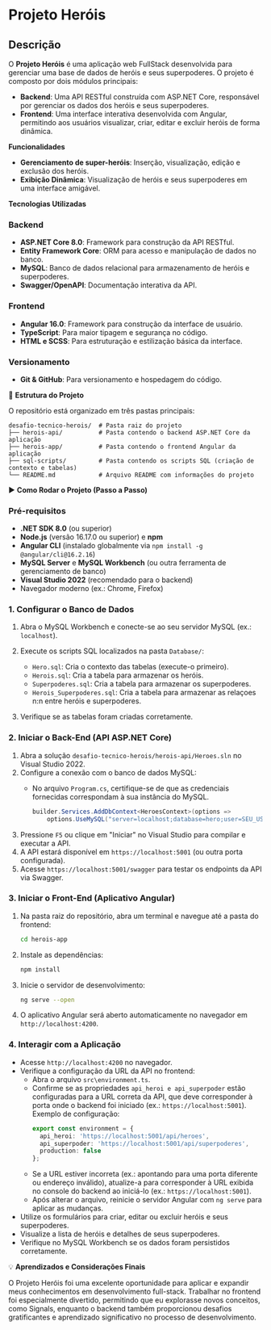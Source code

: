 # Projeto Heróis

## Descrição
O **Projeto Heróis** é uma aplicação web FullStack desenvolvida para gerenciar uma base de dados de heróis e seus superpoderes. O projeto é composto por dois módulos principais:

- **Backend**: Uma API RESTful construída com ASP.NET Core, responsável por gerenciar os dados dos heróis e seus superpoderes.
- **Frontend**: Uma interface interativa desenvolvida com Angular, permitindo aos usuários visualizar, criar, editar e excluir heróis de forma dinâmica.

**Funcionalidades**
- **Gerenciamento de super-heróis**: Inserção, visualização, edição e exclusão dos heróis.
- **Exibição Dinâmica**: Visualização de heróis e seus superpoderes em uma interface amigável.

**Tecnologias Utilizadas**

### Backend
- **ASP.NET Core 8.0**: Framework para construção da API RESTful.
- **Entity Framework Core**: ORM para acesso e manipulação de dados no banco.
- **MySQL**: Banco de dados relacional para armazenamento de heróis e superpoderes.
- **Swagger/OpenAPI**: Documentação interativa da API.

### Frontend
- **Angular 16.0**: Framework para construção da interface de usuário.
- **TypeScript**: Para maior tipagem e segurança no código.
- **HTML e SCSS**: Para estruturação e estilização básica da interface.

### Versionamento
- **Git & GitHub**: Para versionamento e hospedagem do código.

📁 **Estrutura do Projeto**

O repositório está organizado em três pastas principais:
```
desafio-tecnico-herois/  # Pasta raiz do projeto
├── herois-api/          # Pasta contendo o backend ASP.NET Core da aplicação
├── herois-app/          # Pasta contendo o frontend Angular da aplicação
├── sql-scripts/         # Pasta contendo os scripts SQL (criação de contexto e tabelas)
└── README.md            # Arquivo README com informações do projeto
```

▶️ **Como Rodar o Projeto (Passo a Passo)**

### Pré-requisitos
- **.NET SDK 8.0** (ou superior)
- **Node.js** (versão 16.17.0 ou superior) e **npm**
- **Angular CLI** (instalado globalmente via `npm install -g @angular/cli@16.2.16`)
- **MySQL Server** e **MySQL Workbench** (ou outra ferramenta de gerenciamento de banco)
- **Visual Studio 2022** (recomendado para o backend)
- Navegador moderno (ex.: Chrome, Firefox)

### 1. Configurar o Banco de Dados
1. Abra o MySQL Workbench e conecte-se ao seu servidor MySQL (ex.: `localhost`).
2. Execute os scripts SQL localizados na pasta `Database/`:
   - `Hero.sql`: Cria o contexto das tabelas (execute-o primeiro).
   - `Herois.sql`: Cria a tabela para armazenar os heróis.
   - `Superpoderes.sql`: Cria a tabela para armazenar os superpoderes.
   - `Herois_Superpoderes.sql`: Cria a tabela para armazenar as relaçoes n:n entre heróis e superpoderes.

4. Verifique se as tabelas foram criadas corretamente.

### 2. Iniciar o Back-End (API ASP.NET Core)
1. Abra a solução `desafio-tecnico-herois/herois-api/Heroes.sln` no Visual Studio 2022.
2. Configure a conexão com o banco de dados MySQL:
   - No arquivo `Program.cs`, certifique-se de que as credenciais fornecidas correspondam à sua instância do MySQL.

     ```csharp
     builder.Services.AddDbContext<HeroesContext>(options =>
         options.UseMySQL("server=localhost;database=hero;user=SEU_USUARIO;password=SUA_SENHA"));
   
3. Pressione `F5` ou clique em "Iniciar" no Visual Studio para compilar e executar a API.
4. A API estará disponível em `https://localhost:5001` (ou outra porta configurada).
5. Acesse `https://localhost:5001/swagger` para testar os endpoints da API via Swagger.

### 3. Iniciar o Front-End (Aplicativo Angular)
1. Na pasta raiz do repositório, abra um terminal e navegue até a pasta do frontend:
   ```bash
   cd herois-app
   ```
2. Instale as dependências:
   ```bash
   npm install
   ```
3. Inicie o servidor de desenvolvimento:
   ```bash
   ng serve --open
   ```
4. O aplicativo Angular será aberto automaticamente no navegador em `http://localhost:4200`.

### 4. Interagir com a Aplicação
- Acesse `http://localhost:4200` no navegador.
- Verifique a configuração da URL da API no frontend:
  - Abra o arquivo `src\environment.ts`.
  - Confirme se as propriedades `api_heroi e api_superpoder` estão configuradas para a URL correta da API, que deve corresponder à porta onde o backend foi iniciado (ex.: `https://localhost:5001`). Exemplo de configuração:
    ```typescript
    export const environment = {
      api_heroi: 'https://localhost:5001/api/heroes',
      api_superpoder: 'https://localhost:5001/api/superpoderes',
      production: false
    };
    ```
  - Se a URL estiver incorreta (ex.: apontando para uma porta diferente ou endereço inválido), atualize-a para corresponder à URL exibida no console do backend ao iniciá-lo (ex.: `https://localhost:5001`).
  - Após alterar o arquivo, reinicie o servidor Angular com `ng serve` para aplicar as mudanças.
- Utilize os formulários para criar, editar ou excluir heróis e seus superpoderes.
- Visualize a lista de heróis e detalhes de seus superpoderes.
- Verifique no MySQL Workbench se os dados foram persistidos corretamente.

💡 **Aprendizados e Considerações Finais**

O Projeto Heróis foi uma excelente oportunidade para aplicar e expandir meus conhecimentos em desenvolvimento full-stack. Trabalhar no frontend foi especialmente divertido, permitindo que eu explorasse novos conceitos, como Signals, enquanto o backend também proporcionou desafios gratificantes e aprendizado significativo no processo de desenvolvimento.
